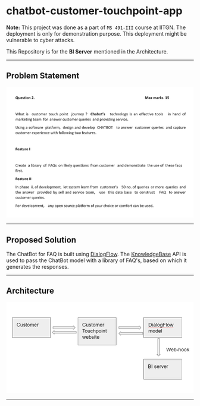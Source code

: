 # chatbot-customer-touchpoint-app

**Note:** This project was done as a part of ```MS 491-III``` course at IITGN. The deployment is only for demonstration purpose. This deployment might be vulnerable to cyber attacks.

This Repository is for the **BI Server** mentioned in the Architecture.

---

## Problem Statement

<p align="center">
  <img width="600" src="./static/question.png">
</p>

---

## Proposed Solution

The ChatBot for FAQ is built using [DialogFlow](https://dialogflow.cloud.google.com). The [KnowledgeBase](https://cloud.google.com/dialogflow/es/docs/how/knowledge-bases) API is used to pass the ChatBot model with a library of FAQ's, based on which it generates the responses.

---

## Architecture

<p align="center">
  <img width="600" src="./static/architecture.png">
</p>

---
